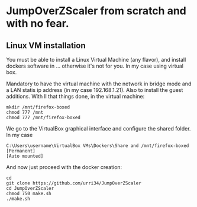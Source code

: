 # JumpOverZScaler from scratch and with no fear.

## Linux VM installation

You must be able to install a Linux Virtual Machine (any flavor), and install dockers software in ... otherwise it's not for you. In my case using virtual box.

Mandatory to have the virtual machine with the network in bridge mode and a LAN statis ip address (in my case 192.168.1.21). Also to install the guest additions. With ll that things done, in the virtual machine:
```
mkdir /mnt/firefox-boxed
chmod 777 /mnt
chmod 777 /mnt/firefox-boxed
```
We go to the VirtualBox graphical interface and configure the shared folder. In my case
```
C:\Users\username\VirtualBox VMs\Dockers\Share and /mnt/firefox-boxed
[Permanent]
[Auto mounted]
```
And now just proceed with the docker creation:
```
cd
git clone https://github.com/urri34/JumpOverZScaler
cd JumpOverZScaler
chmod 750 make.sh
./make.sh
```
